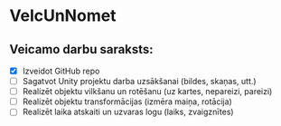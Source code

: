 # VelcUnNomet
## Veicamo darbu saraksts:
- [x] Izveidot GitHub repo
- [ ] Sagatvot Unity projektu darba uzsākšanai (bildes, skaņas, utt.)
- [ ] Realizēt objektu vilkšanu un rotēšanu (uz kartes, nepareizi, pareizi)
- [ ] Realizēt objektu transformācijas (izmēra maiņa, rotācija)
- [ ] Realizēt laika atskaiti un uzvaras logu (laiks, zvaigznītes)
